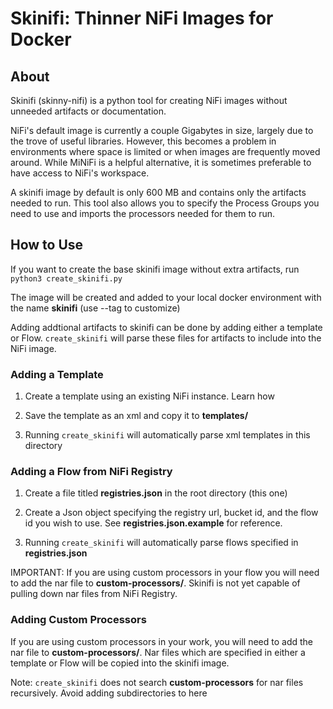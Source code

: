 # Skinifi: Thinner NiFi Images for Docker

## About
Skinifi (skinny-nifi) is a python tool for creating NiFi images without unneeded artifacts or documentation.

NiFi's default image is currently a couple Gigabytes in size, largely due to the trove of useful libraries. However, 
this becomes a problem in environments where space is limited or when images are frequently moved around. 
While MiNiFi is a helpful alternative, it is sometimes preferable to have access to NiFi's workspace.

A skinifi image by default is only 600 MB and contains only the artifacts needed to run. This tool also allows you
to specify the Process Groups you need to use and imports the processors needed for them to run.

## How to Use
If you want to create the base skinifi image without extra artifacts, run `python3 create_skinifi.py`

The image will be created and added to your local docker environment with the name **skinifi** (use --tag to customize)

Adding addtional artifacts to skinifi can be done by adding either a template or Flow. `create_skinifi` will parse
these files for artifacts to include into the NiFi image.

### Adding a Template
1. Create a template using an existing NiFi instance. Learn how

2. Save the template as an xml and copy it to **templates/**

3. Running `create_skinifi` will automatically parse xml templates in this directory

### Adding a Flow from NiFi Registry
1. Create a file titled **registries.json** in the root directory (this one)

2. Create a Json object specifying the registry url, bucket id, and the flow id you wish to use. 
    See **registries.json.example** for reference.
    
3. Running `create_skinifi` will automatically parse flows specified in **registries.json**

IMPORTANT: If you are using custom processors in your flow you will need to add the nar file to 
**custom-processors/**. Skinifi is not yet capable of pulling down nar files from NiFi Registry.

### Adding Custom Processors
If you are using custom processors in your work, you will need to add the nar file to 
**custom-processors/**. Nar files which are specified in either a template or Flow will be copied into the 
skinifi image.

Note: `create_skinifi` does not search **custom-processors** for nar files recursively. Avoid adding subdirectories
to here